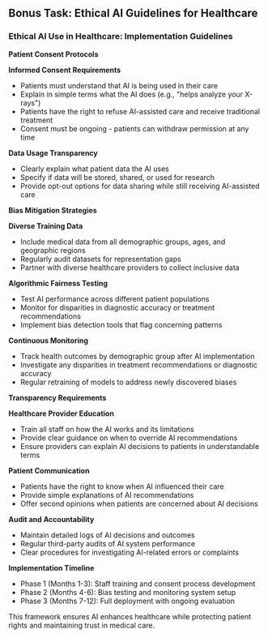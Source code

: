 
## Bonus Task: Ethical AI Guidelines for Healthcare

### Ethical AI Use in Healthcare: Implementation Guidelines

**Patient Consent Protocols**

**Informed Consent Requirements**
- Patients must understand that AI is being used in their care
- Explain in simple terms what the AI does (e.g., "helps analyze your X-rays")
- Patients have the right to refuse AI-assisted care and receive traditional treatment
- Consent must be ongoing - patients can withdraw permission at any time

**Data Usage Transparency**
- Clearly explain what patient data the AI uses
- Specify if data will be stored, shared, or used for research
- Provide opt-out options for data sharing while still receiving AI-assisted care

**Bias Mitigation Strategies**

**Diverse Training Data**
- Include medical data from all demographic groups, ages, and geographic regions
- Regularly audit datasets for representation gaps
- Partner with diverse healthcare providers to collect inclusive data

**Algorithmic Fairness Testing**
- Test AI performance across different patient populations
- Monitor for disparities in diagnostic accuracy or treatment recommendations
- Implement bias detection tools that flag concerning patterns

**Continuous Monitoring**
- Track health outcomes by demographic group after AI implementation
- Investigate any disparities in treatment recommendations or diagnostic accuracy
- Regular retraining of models to address newly discovered biases

**Transparency Requirements**

**Healthcare Provider Education**
- Train all staff on how the AI works and its limitations
- Provide clear guidance on when to override AI recommendations
- Ensure providers can explain AI decisions to patients in understandable terms

**Patient Communication**
- Patients have the right to know when AI influenced their care
- Provide simple explanations of AI recommendations
- Offer second opinions when patients are concerned about AI decisions

**Audit and Accountability**
- Maintain detailed logs of AI decisions and outcomes
- Regular third-party audits of AI system performance
- Clear procedures for investigating AI-related errors or complaints

**Implementation Timeline**
- Phase 1 (Months 1-3): Staff training and consent process development
- Phase 2 (Months 4-6): Bias testing and monitoring system setup
- Phase 3 (Months 7-12): Full deployment with ongoing evaluation

This framework ensures AI enhances healthcare while protecting patient rights and maintaining trust in medical care.